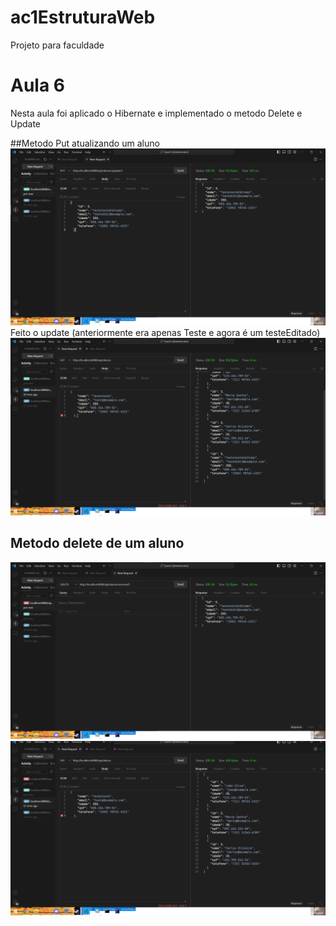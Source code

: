 # ac1EstruturaWeb
Projeto para faculdade

# Aula 6
Nesta aula foi aplicado o Hibernate e implementado o metodo Delete e Update

##Metodo Put atualizando um aluno
![img.png](img.png)
Feito o update (anteriormente era apenas Teste e agora é um testeEditado)
![img_1.png](img_1.png)

## Metodo delete de um aluno
![img_2.png](img_2.png)![img_3.png](img_3.png)

